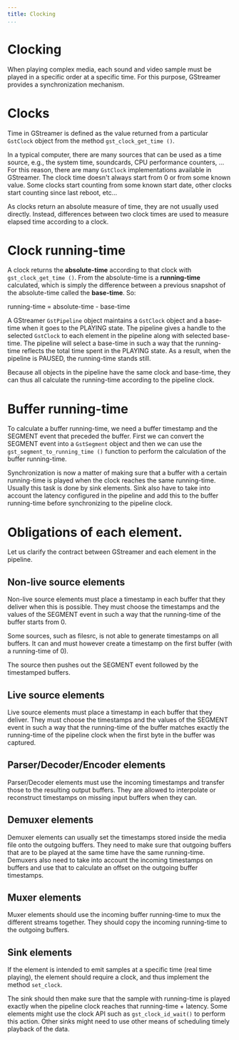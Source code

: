 ```yaml
---
title: Clocking
...
```


# Clocking

When playing complex media, each sound and video sample must be played
in a specific order at a specific time. For this purpose, GStreamer
provides a synchronization mechanism.

# Clocks

Time in GStreamer is defined as the value returned from a particular
`GstClock` object from the method `gst_clock_get_time ()`.

In a typical computer, there are many sources that can be used as a time
source, e.g., the system time, soundcards, CPU performance counters, ...
For this reason, there are many `GstClock` implementations available in
GStreamer. The clock time doesn't always start from 0 or from some known
value. Some clocks start counting from some known start date, other
clocks start counting since last reboot, etc...

As clocks return an absolute measure of time, they are not usually used
directly. Instead, differences between two clock times are used to
measure elapsed time according to a clock.

# Clock running-time

A clock returns the **absolute-time** according to that clock with
`gst_clock_get_time ()`. From the absolute-time is a **running-time**
calculated, which is simply the difference between a previous snapshot
of the absolute-time called the **base-time**. So:

running-time = absolute-time - base-time

A GStreamer `GstPipeline` object maintains a `GstClock` object and a
base-time when it goes to the PLAYING state. The pipeline gives a handle
to the selected `GstClock` to each element in the pipeline along with
selected base-time. The pipeline will select a base-time in such a way
that the running-time reflects the total time spent in the PLAYING
state. As a result, when the pipeline is PAUSED, the running-time stands
still.

Because all objects in the pipeline have the same clock and base-time,
they can thus all calculate the running-time according to the pipeline
clock.

# Buffer running-time

To calculate a buffer running-time, we need a buffer timestamp and the
SEGMENT event that preceded the buffer. First we can convert the SEGMENT
event into a `GstSegment` object and then we can use the
`gst_segment_to_running_time ()` function to perform the calculation of
the buffer running-time.

Synchronization is now a matter of making sure that a buffer with a
certain running-time is played when the clock reaches the same
running-time. Usually this task is done by sink elements. Sink also have
to take into account the latency configured in the pipeline and add this
to the buffer running-time before synchronizing to the pipeline clock.

# Obligations of each element.

Let us clarify the contract between GStreamer and each element in the
pipeline.

## Non-live source elements

Non-live source elements must place a timestamp in each buffer that they
deliver when this is possible. They must choose the timestamps and the
values of the SEGMENT event in such a way that the running-time of the
buffer starts from 0.

Some sources, such as filesrc, is not able to generate timestamps on all
buffers. It can and must however create a timestamp on the first buffer
(with a running-time of 0).

The source then pushes out the SEGMENT event followed by the timestamped
buffers.

## Live source elements

Live source elements must place a timestamp in each buffer that they
deliver. They must choose the timestamps and the values of the SEGMENT
event in such a way that the running-time of the buffer matches exactly
the running-time of the pipeline clock when the first byte in the buffer
was captured.

## Parser/Decoder/Encoder elements

Parser/Decoder elements must use the incoming timestamps and transfer
those to the resulting output buffers. They are allowed to interpolate
or reconstruct timestamps on missing input buffers when they can.

## Demuxer elements

Demuxer elements can usually set the timestamps stored inside the media
file onto the outgoing buffers. They need to make sure that outgoing
buffers that are to be played at the same time have the same
running-time. Demuxers also need to take into account the incoming
timestamps on buffers and use that to calculate an offset on the
outgoing buffer timestamps.

## Muxer elements

Muxer elements should use the incoming buffer running-time to mux the
different streams together. They should copy the incoming running-time
to the outgoing buffers.

## Sink elements

If the element is intended to emit samples at a specific time (real time
playing), the element should require a clock, and thus implement the
method `set_clock`.

The sink should then make sure that the sample with running-time is
played exactly when the pipeline clock reaches that running-time +
latency. Some elements might use the clock API such as
`gst_clock_id_wait()` to perform this action. Other sinks might need to
use other means of scheduling timely playback of the data.

